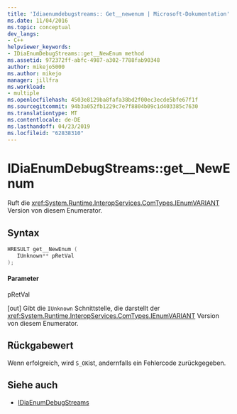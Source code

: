 ```yaml
---
title: 'Idiaenumdebugstreams:: Get__newenum | Microsoft-Dokumentation'
ms.date: 11/04/2016
ms.topic: conceptual
dev_langs:
- C++
helpviewer_keywords:
- IDiaEnumDebugStreams::get__NewEnum method
ms.assetid: 972372ff-abfc-4987-a302-7788fab90348
author: mikejo5000
ms.author: mikejo
manager: jillfra
ms.workload:
- multiple
ms.openlocfilehash: 4503e8129ba8fafa38bd2f00ec3ecde5bfe67f1f
ms.sourcegitcommit: 94b3a052fb1229c7e7f8804b09c1d403385c7630
ms.translationtype: MT
ms.contentlocale: de-DE
ms.lasthandoff: 04/23/2019
ms.locfileid: "62838310"
---
```

# <a name="idiaenumdebugstreamsgetnewenum"></a>IDiaEnumDebugStreams::get__NewEnum
Ruft die <xref:System.Runtime.InteropServices.ComTypes.IEnumVARIANT> Version von diesem Enumerator.

## <a name="syntax"></a>Syntax

```C++
HRESULT get__NewEnum ( 
   IUnknown** pRetVal
);
```

#### <a name="parameters"></a>Parameter
 pRetVal

[out] Gibt die `IUnknown` Schnittstelle, die darstellt der <xref:System.Runtime.InteropServices.ComTypes.IEnumVARIANT> Version von diesem Enumerator.

## <a name="return-value"></a>Rückgabewert
 Wenn erfolgreich, wird `S_OK`ist, andernfalls ein Fehlercode zurückgegeben.

## <a name="see-also"></a>Siehe auch
- [IDiaEnumDebugStreams](../../debugger/debug-interface-access/idiaenumdebugstreams.md)